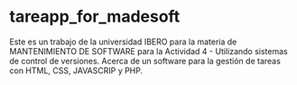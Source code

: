 # tareapp_for_madesoft
Este es un trabajo de la universidad IBERO para la materia de MANTENIMIENTO DE SOFTWARE para la Actividad 4 - Utilizando sistemas de control de versiones. Acerca de un software para la gestión de tareas con HTML, CSS, JAVASCRIP y PHP.
